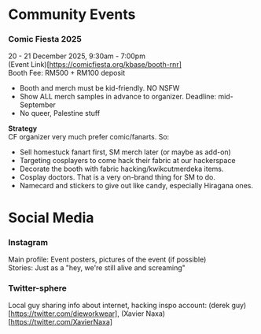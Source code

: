 # Community Events
### Comic Fiesta 2025
20 - 21 December 2025, 9:30am - 7:00pm  
(Event Link)[https://comicfiesta.org/kbase/booth-rnr]  
Booth Fee: RM500 + RM100 deposit

- Booth and merch must be kid-friendly. NO NSFW
- Show ALL merch samples in advance to organizer. Deadline: mid-September
- No queer, Palestine stuff  

**Strategy**  
CF organizer very much prefer comic/fanarts. So:
- Sell homestuck fanart first, SM merch later (or maybe as add-on)
- Targeting cosplayers to come hack their fabric at our hackerspace
- Decorate the booth with fabric hacking/kwikcutmerdeka items.
- Cosplay doctors. That is a very on-brand thing for SM to do.
- Namecard and stickers to give out like candy, especially Hiragana ones.

# Social Media
### Instagram
Main profile: Event posters, pictures of the event (if possible)  
Stories: Just as a "hey, we're still alive and screaming"

### Twitter-sphere
Local guy sharing info about internet, hacking
inspo account: (derek guy)[https://twitter.com/dieworkwear], (Xavier Naxa)[https://twitter.com/XavierNaxa]
